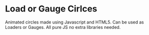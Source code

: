 Load or Gauge Cirlces
==================

Animated circles made using Javascript and HTML5. Can be used as Loaders or Gauges. All pure JS no extra libraries needed.
